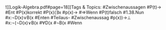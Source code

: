 
![[Logik-Algebra.pdf#page=18]]Tags & Topics:
   #Zwischenaussagen
   #P(t)→
   #Ent
   #P(x)korrekt
   #P(x)(∃x
   #p(x)→
   #⇒Wenn
   #P(t)falsch
   #1.38.Nun
   #x:¬D(x)∨B(x
   #Enten
   #Teilaus-
   #Zwischenaussag
   #p(x))→⊥
   #x:¬(¬D(x)∨B(x
   #∀D(x
   #¬B(x
   #Wenn